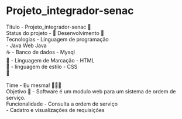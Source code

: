 # Projeto_integrador-senac  
Titulo - Projeto_integrador-senac 🏅
<br>
Status do projeto - 🚧 Desenvolvimento 🚧 
<br>
Tecnologias - Linguagem de programação <br>
            - Java Web                   Java     <br> ☕
            - Banco de dados -           Mysql    <br> 🐬
            - Linguagem de Marcação -    HTML     <br> 🦴
            - linguagem de estilo -      CSS      <br> 🍗
<br>
<br>
Time -  Eu mesma!  🙋🏽‍♀️
<br>
Objetivo 🚀 - Software é um modulo web para um sistema de ordem de serviço. <br>
Funcionalidade - Consulta a ordem de serviço  <br>
               - Cadatro e visualizações de requisições <br>

